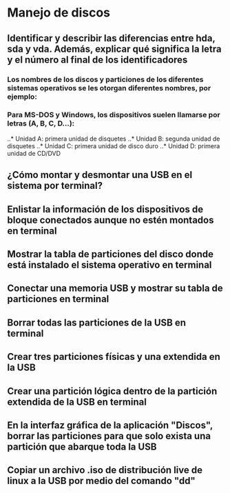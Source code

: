# Manejo de discos
## Identificar y describir las diferencias entre hda, sda y vda. Además, explicar qué significa la letra y el número al final de los identificadores
### Los nombres de los discos y particiones de los diferentes sistemas operativos se les otorgan diferentes nombres, por ejemplo:
### Para MS-DOS y Windows, los dispositivos suelen llamarse por letras (A, B, C, D...):
..* Unidad A: primera unidad de disquetes
..* Unidad B: segunda unidad de disquetes
..* Unidad C: primera unidad de disco duro
..* Unidad D: primera unidad de CD/DVD
## ¿Cómo montar y desmontar una USB en el sistema por terminal?
## Enlistar la información de los dispositivos de bloque conectados aunque no estén montados en terminal
## Mostrar la tabla de particiones del disco donde está instalado el sistema operativo en terminal
## Conectar una memoria USB y mostrar su tabla de particiones en terminal
## Borrar todas las particiones de la USB en terminal
## Crear tres particiones físicas y una extendida en la USB
## Crear una partición lógica dentro de la partición extendida de la USB en terminal
## En la interfaz gráfica de la aplicación "Discos", borrar las particiones para que solo exista una partición que abarque toda la USB
## Copiar un archivo .iso de distribución live de linux a la USB por medio del comando "dd"
